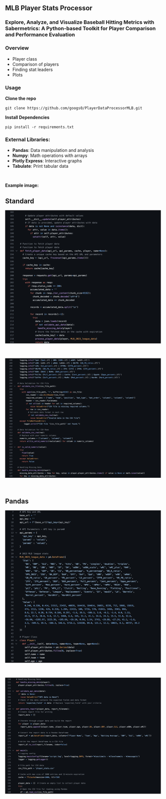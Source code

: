 ## MLB Player Stats Processor

### Explore, Analyze, and Visualize Baseball Hitting Metrics with Sabermetrics: A Python-based Toolkit for Player Comparison and Performance Evaluation

### Overview
- Player class
- Comparison of players
- Finding stat leaders 
- Plots

### Usage
**Clone the repo**
```
git clone https://github.com/googs0/PlayerDataProcessorMLB.git
```

**Install Dependencies**
```
pip install -r requirements.txt
```


### External Libraries:
- **Pandas**: Data manipulation and analysis
- **Numpy**: Math operations with arrays
- **Plotly Express**: Interactive graphs
- **Tabulate**: Print tabular data

<br>

**Example image:**
## **Standard**
![MLB_Player_Stats_Processor_Standard 1](/assets/Saber_Standard1.png)

<br>

![MLB_Player_Stats_Processor_Standard 2](/assets/Saber_Standard2.png)

<br>

## **Pandas**
![MLB_Player_Stats_Processor_Pandas 1](/assets/Saber_Pandas1.png)

<br>

![MLB_Player_Stats_Processor_Pandas 2](/assets/Saber_Pandas2.png)
